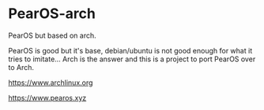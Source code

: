 # PearOS-arch
PearOS but based on arch.


PearOS is good but it's base, debian/ubuntu is not good enough for what it tries to imitate...
Arch is the answer and this is a project to port PearOS over to Arch.





https://www.archlinux.org

https://www.pearos.xyz
